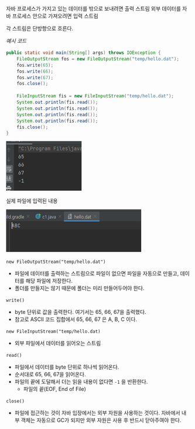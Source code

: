 

자바 프로세스가 가지고 있는 데이터를 밖으로 보내려면 출력 스트림
외부 데이터를 자바 프로세스 안으로 가져오려면 입력 스트림

각 스트림은 단방향으로 흐른다.


*예시 코드*

```java
public static void main(String[] args) throws IOException {  
    FileOutputStream fos = new FileOutputStream("temp/hello.dat");  
    fos.write(65);  
    fos.write(66);  
    fos.write(67);  
    fos.close();  
  
    FileInputStream fis = new FileInputStream("temp/hello.dat");  
    System.out.println(fis.read());  
    System.out.println(fis.read());  
    System.out.println(fis.read());  
    System.out.println(fis.read());  
    fis.close();  
}
```

![[Pasted image 20241019174236.png]](images/Pasted%20image%2020241019174236.png)

실제 파일에 입력된 내용

![[Pasted image 20241019174308.png]](images/Pasted%20image%2020241019174308.png)

`new FileOutputStream("temp/hello.dat")` 

- 파일에 데이터를 출력하는 스트림으로 파일이 없으면 파일을 자동으로 만들고, 데이터를 해당 파일에 저장한다.
- 폴더를 만들지는 않기 때문에 폴더는 미리 만들어두어야 한다.

`write()`
- byte 단위로 값을 출력한다. 여기서는 65, 66, 67을 출력했다.
- 참고로 ASCII 코드 집합에서 65, 66, 67 은 A, B, C 이다.

`new FileInputStream("temp/hello.dat)`
- 외부 파일에서 데이터를 읽어오는 스트림

`read()`
- 파일에서 데이터를 byte 단위로 하나씩 읽어온다.
- 순서대로 65, 66, 67을 읽어온다.
- 파일의 끝에 도달해서 더는 읽을 내용이 없다면 `-1` 을 반환한다.
	-  파일의 끝(EOF, End of File)

`close()`
- 파일에 접근하는 것이 자바 입장에서는 외부 자원을 사용하는 것이다. 자바에서 내부 객체는 자동으로 GC가 되지만 외부 자원은 사용 후 반드시 닫아주여야 한다.

